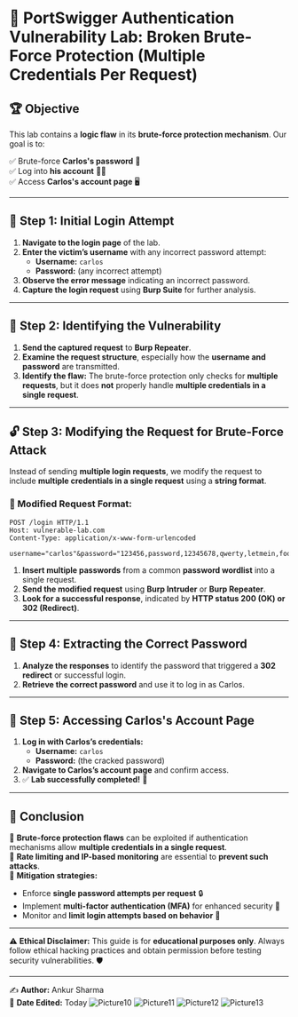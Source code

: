 # 🔐 PortSwigger Authentication Vulnerability Lab: Broken Brute-Force Protection (Multiple Credentials Per Request)

## 🏆 Objective
This lab contains a **logic flaw** in its **brute-force protection mechanism**. Our goal is to:

✅ Brute-force **Carlos's password** 🔑  
✅ Log into **his account** 🕵️‍♂️  
✅ Access **Carlos's account page** 🖥️

---

## 🚀 Step 1: Initial Login Attempt

1. **Navigate to the login page** of the lab.
2. **Enter the victim’s username** with any incorrect password attempt:
   - **Username:** `carlos`
   - **Password:** (any incorrect attempt)
3. **Observe the error message** indicating an incorrect password.
4. **Capture the login request** using **Burp Suite** for further analysis.

---

## 🎯 Step 2: Identifying the Vulnerability

1. **Send the captured request** to **Burp Repeater**.
2. **Examine the request structure**, especially how the **username and password** are transmitted.
3. **Identify the flaw:** The brute-force protection only checks for **multiple requests**, but it does **not** properly handle **multiple credentials in a single request**.

---

## 🔓 Step 3: Modifying the Request for Brute-Force Attack

Instead of sending **multiple login requests**, we modify the request to include **multiple credentials in a single request** using a **string format**.

### 📝 Modified Request Format:
```http
POST /login HTTP/1.1
Host: vulnerable-lab.com
Content-Type: application/x-www-form-urlencoded

username="carlos"&password="123456,password,12345678,qwerty,letmein,football"
```

1. **Insert multiple passwords** from a common **password wordlist** into a single request.
2. **Send the modified request** using **Burp Intruder** or **Burp Repeater**.
3. **Look for a successful response**, indicated by **HTTP status 200 (OK) or 302 (Redirect)**.

---

## 🎯 Step 4: Extracting the Correct Password

1. **Analyze the responses** to identify the password that triggered a **302 redirect** or successful login.
2. **Retrieve the correct password** and use it to log in as Carlos.

---

## 🏁 Step 5: Accessing Carlos's Account Page

1. **Log in with Carlos’s credentials:**
   - **Username:** `carlos`
   - **Password:** (the cracked password)
2. **Navigate to Carlos’s account page** and confirm access.
3. ✅ **Lab successfully completed!** 🎉

---

## 📌 Conclusion

🔹 **Brute-force protection flaws** can be exploited if authentication mechanisms allow **multiple credentials in a single request**.  
🔹 **Rate limiting and IP-based monitoring** are essential to **prevent such attacks**.  
🔹 **Mitigation strategies:**  
   - Enforce **single password attempts per request** 🔒  
   - Implement **multi-factor authentication (MFA)** for enhanced security 📲  
   - Monitor and **limit login attempts based on behavior** 🛑  

---

⚠️ **Ethical Disclaimer:** This guide is for **educational purposes only**. Always follow ethical hacking practices and obtain permission before testing security vulnerabilities. 🛡️

---

✍️ **Author:** Ankur Sharma  
📅 **Date Edited:** Today
![Picture10](https://github.com/user-attachments/assets/419c47b7-dfbc-4335-a667-86e279e639b2)
![Picture11](https://github.com/user-attachments/assets/34061349-39b3-4c28-9a72-2b090581abe7)
![Picture12](https://github.com/user-attachments/assets/a48badea-ef4f-4b94-aea5-43524ee9ebfc)
![Picture13](https://github.com/user-attachments/assets/5415ce9e-e10b-4bf8-97da-4263b1243878)




